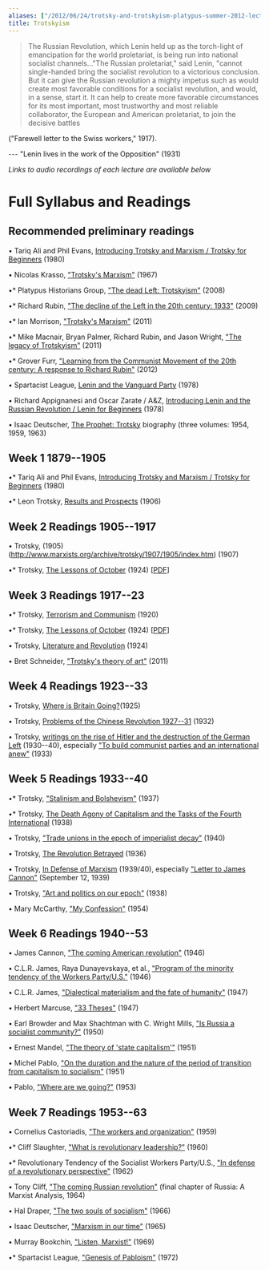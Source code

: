 ```yaml
---
aliases: ["/2012/06/24/trotsky-and-trotskyism-platypus-summer-2012-lectures"]
title: Trotskyism
---
```


>The Russian Revolution, which Lenin held up as the torch-light of emancipation for the world proletariat, is being run into national socialist channels..."The Russian proletariat," said Lenin, "cannot single-handed bring the socialist revolution to a victorious conclusion. But it can give the Russian revolution a mighty impetus such as would create most favorable conditions for a socialist revolution, and would, in a sense, start it. It can help to create more favorable circumstances for its most important, most trustworthy and most reliable collaborator, the European and American proletariat, to join the decisive battles

("Farewell letter to the Swiss workers," 1917).

--- "Lenin lives in the work of the Opposition" (1931)

_Links to audio recordings of each lecture are available below_

# Full Syllabus and Readings

## Recommended preliminary readings

• Tariq Ali and Phil Evans, [Introducing Trotsky and Marxism / Trotsky for Beginners](http://www.mediafire.com/file/m7cbbnzc1iwlxkw/trotskyforbeginners1980.pdf) (1980)

• Nicolas Krasso, ["Trotsky's Marxism"](/file/readings/krassonicolas_trotskysmarxism1967_NLR04306.pdf) (1967)

•\* Platypus Historians Group, ["The dead Left: Trotskyism"](/2008/09/01/the-dead-left-trotskyism/) (2008)

•\* Richard Rubin, ["The decline of the Left in the 20th century: 1933"](/2009/11/18/the-decline-of-the-left-in-the-20th-century-1933/) (2009)

•\* Ian Morrison, ["Trotsky's Marxism"](/2011/07/01/trotsky%e2%80%99s-marxism/) (2011)

•\* Mike Macnair, Bryan Palmer, Richard Rubin, and Jason Wright, ["The legacy of Trotskyism"](/2011/08/05/the-legacy-of-trotskyism-2/) (2011)

•\* Grover Furr, ["Learning from the Communist Movement of the 20th century: A response to Richard Rubin"](/2012/04/01/learning-from-communist-movement/) (2012)

• Spartacist League, [Lenin and the Vanguard Party](http://www.bolshevik.org/Pamphlets/LeninVanguard/LVP%200.htm) (1978)

• Richard Appignanesi and Oscar Zarate / A\&Z, [Introducing Lenin and the Russian Revolution / Lenin for Beginners](http://www.mediafire.com/file/m9h72nf0swd1bac/leninforbeginners1978.pdf) (1978)

• Isaac Deutscher, [The Prophet: Trotsky](http://www.amazon.com/The-Prophet-Trotsky-1879-1940-Vol/dp/1844673936) biography (three volumes: 1954, 1959, 1963)

## Week 1 1879--1905

•\* Tariq Ali and Phil Evans, [Introducing Trotsky and Marxism / Trotsky for Beginners](http://www.mediafire.com/file/m7cbbnzc1iwlxkw/trotskyforbeginners1980.pdf) (1980)

•\* Leon Trotsky, [Results and Prospects](http://www.marxists.org/archive/trotsky/1931/tpr/rp-index.htm) (1906)

## Week 2 Readings 1905--1917

• Trotsky, (1905)(http://www.marxists.org/archive/trotsky/1907/1905/index.htm) (1907)

•\* Trotsky, [The Lessons of October](http://www.marxists.org/archive/trotsky/1924/lessons/index.htm) (1924) [[PDF](/file/readings/trotskyoctober.pdf)]

## Week 3 Readings 1917--23

•\* Trotsky, [Terrorism and Communism](http://www.marxists.org/archive/trotsky/1920/terrcomm/index.htm) (1920)

•\* Trotsky, [The Lessons of October](http://www.marxists.org/archive/trotsky/1924/lessons/index.htm) (1924) [[PDF](/file/readings/trotskyoctober.pdf)]

• Trotsky, [Literature and Revolution](http://www.marxists.org/archive/trotsky/1924/lit_revo/index.htm) (1924)

• Bret Schneider, ["Trotsky's theory of art"](/2011/07/01/trotsky%E2%80%99s-theory-of-art/) (2011)

## Week 4 Readings 1923--33

• Trotsky, [Where is Britain Going?](http://www.marxists.org/archive/trotsky/britain/wibg/index.htm)(1925)

• Trotsky, [Problems of the Chinese Revolution 1927--31](http://www.marxists.org/archive/trotsky/1932/pcr/index.htm) (1932)

• Trotsky, [writings on the rise of Hitler and the destruction of the German Left](http://www.marxists.org/archive/trotsky/germany/index.htm) (1930--40), especially ["To build communist parties and an international anew"](http://www.marxists.org/archive/trotsky/germany/1933/330715.htm) (1933)

## Week 5 Readings 1933--40

•\* Trotsky, ["Stalinism and Bolshevism"](http://www.marxists.org/archive/trotsky/1937/08/stalinism.htm) (1937)

•\* Trotsky, [The Death Agony of Capitalism and the Tasks of the Fourth International](http://www.marxists.org/archive/trotsky/1938/tp/index.htm) (1938)

• Trotsky, ["Trade unions in the epoch of imperialist decay"](http://www.marxists.org/archive/trotsky/1940/xx/tu.htm) (1940)

• Trotsky, [The Revolution Betrayed](http://www.marxists.org/archive/trotsky/1936/revbet/) (1936)

• Trotsky, [In Defense of Marxism](http://www.marxists.org/archive/trotsky/idom/dm/index.htm) (1939/40), especially ["Letter to James Cannon"](http://www.marxists.org/archive/trotsky/idom/dm/01-cannon1.htm) (September 12, 1939)

• Trotsky, ["Art and politics on our epoch"](http://www.marxists.org/archive/trotsky/1938/06/artpol.htm) (1938)

• Mary McCarthy, ["My Confession"](http://www.unz.org/Pub/Encounter-1954feb-00043) (1954)

## Week 6 Readings 1940--53

• James Cannon, ["The coming American revolution"](http://www.marxists.org/archive/cannon/works/1946/comamrev.htm) (1946)

• C.L.R. James, Raya Dunayevskaya, et al., ["Program of the minority tendency of the Workers Party/U.S."](http://www.marxists.org/archive/james-clr/works/1946/04/minority.htm) (1946)

• C.L.R. James, ["Dialectical materialism and the fate of humanity"](http://www.marxists.org/archive/james-clr/works/diamat/diamat47.htm) (1947)

• Herbert Marcuse, ["33 Theses"](/file/readings/marcuse_33theses.pdf) (1947)

• Earl Browder and Max Shachtman with C. Wright Mills, ["Is Russia a socialist community?"](http://www.marxists.org/archive/shachtma/1950/03/russia.htm) (1950)

• Ernest Mandel, ["The theory of 'state capitalism'"](http://www.marxists.org/archive/mandel/1951/06/statecap.htm) (1951)

• Michel Pablo, ["On the duration and the nature of the period of transition from capitalism to socialism"](http://www.marxists.org/archive/pablo/1951/06/stalinism.htm) (1951)

• Pablo, ["Where are we going?"](http://www.marxists.org/archive/pablo/1953/01/where.htm) (1953)

## Week 7 Readings 1953--63

• Cornelius Castoriadis, ["The workers and organization"](http://libcom.org/library/working-class-organisation-socialisme-ou-barbarie) (1959)

•\* Cliff Slaughter, ["What is revolutionary leadership?"](http://www.marxists.org/history/etol/writers/slaughter/1960/10/leadership.html) (1960)

•\* Revolutionary Tendency of the Socialist Workers Party/U.S., ["In defense of a revolutionary perspective"](http://www.bolshevik.org/history/ICL/indorp.htm) (1962)

• Tony Cliff, ["The coming Russian revolution"](http://www.marxists.org/archive/cliff/works/1964/russia/ch18.htm) (final chapter of Russia: A Marxist Analysis, 1964)

• Hal Draper, ["The two souls of socialism"](http://www.marxists.org/archive/draper/1966/twosouls/) (1966)

• Isaac Deutscher, ["Marxism in our time"](http://www.deutscherprize.org.uk/Marxism%20in%20Our%20Time%27.htm) (1965)

• Murray Bookchin, ["Listen, Marxist!"](/file/readings/bookchinmurray_listenmarxist.pdf) (1969)

•\* Spartacist League, ["Genesis of Pabloism"](http://www.icl-fi.org/english/esp/archives/oldsite/GENESIS.HTM) (1972)
